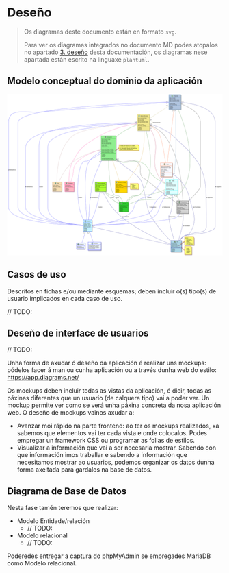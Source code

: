 # Deseño

> Os diagramas deste documento están en formato `svg`.
>
> Para ver os diagramas integrados no documento MD podes atopalos no apartado [3. deseño][desenho] desta documentación, os diagramas nese apartada están escrito na linguaxe `plantuml`.

## Modelo conceptual do dominio da aplicación

![clases-main]

## Casos de uso

Descritos en fichas e/ou mediante esquemas; deben incluír o(s) tipo(s) de usuario implicados en cada caso de uso.

// TODO:

## Deseño de interface de usuarios

// TODO:

Unha forma de axudar ó deseño da aplicación é realizar uns mockups: pódelos facer á man ou cunha aplicación ou a través dunha web do estilo: https://app.diagrams.net/

Os mockups deben incluir todas as vistas da aplicación, é dicir, todas as páxinas diferentes que un usuario (de calquera tipo) vai a poder ver. Un mockup permite ver como se verá unha páxina concreta da nosa aplicación web. O deseño de mockups vainos axudar a:

- Avanzar moi rápido na parte frontend: ao ter os mockups realizados, xa sabemos que elementos vai ter cada vista e onde colocalos. Podes empregar un framework CSS ou programar as follas de estilos.
- Visualizar a información que vai a ser necesaria mostrar. Sabendo con que información imos traballar e sabendo a información que necesitamos mostrar ao usuarios, podemos organizar os datos dunha forma axeitada para gardalos na base de datos.

## Diagrama de Base de Datos

Nesta fase tamén teremos que realizar:

- Modelo Entidade/relación
  - // TODO:
- Modelo relacional
  - // TODO:

Poderedes entregar a captura do phpMyAdmin se empregades MariaDB como Modelo relacional.

[//]: # (Listado dos links empregados)

   <!-- Enlaces a terceiros -->
   [plantuml-com]: <https://plantuml.com/es>

   [plantuml-starting]: <https://plantuml.com/es/starting>

   [plantuml-extension]: <https://marketplace.visualstudio.com/items?itemName=jebbs.puml>

   [markdown-preview-enhanced]: <https://marketplace.visualstudio.com/items?itemName=shd101wyy.markdown-preview-enhanced>

   <!-- Índice de seccións -->

   [estudio_preliminar]: <1_estudo_preliminar.md>

   [analise]: <2_analise.md>

   [desenho]: <3_deseno.md>

   [desenho-svg]: <3_deseno_svg.md>

   [codificacion_probas]: <4_codificacion_probas.md>

   [manuais]: <5_manuais.md>

   [estratexia_de_versionado]: <6_versionado.md>

   [changelog_api]: <../../CHANGELOG_API.md>
   [changelog_ui]: <../../CHANGELOG_UI.md>

   <!-- Anexos -->

   [referencias]: <a1_referencias.md>
   [planificacion]: <a2_planificacion.md>
   [orzamento]: <a3_orzamento.md>

   <!-- DIAGRAMAS -->
   [clases-main]: <../diagramas/uml/svg/clases/00_main.svg>
